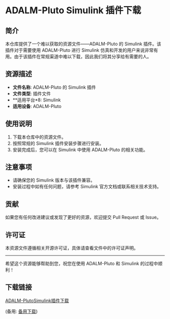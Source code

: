 # ADALM-Pluto Simulink 插件下载

 ## 简介
 本仓库提供了一个难以获取的资源文件——ADALM-Pluto 的 Simulink 插件。该插件对于需要使用 ADALM-Pluto 进行 Simulink 仿真和开发的用户来说非常有用。由于该插件在常规渠道中难以下载，因此我们将其分享给有需要的人。

 ## 资源描述
 - **文件名称**: ADALM-Pluto 的 Simulink 插件
 - **文件类型**: 插件文件
 - **适用平台*8: Simulink
 - **适用设备**: ADALM-Pluto

 ## 使用说明
 1. 下载本仓库中的资源文件。
 2. 按照常规的 Simulink 插件安装步骤进行安装。
 3. 安装完成后，您可以在 Simulink 中使用 ADALM-Pluto 的相关功能。

 ## 注意事项
 - 请确保您的 Simulink 版本与该插件兼容。
 - 安装过程中如有任何问题，请参考 Simulink 官方文档或联系相关技术支持。

 ## 贡献
 如果您有任何改进建议或发现了更好的资源，欢迎提交 Pull Request 或 Issue。

 ## 许可证
 本资源文件遵循相关开源许可证，具体请查看文件中的许可证声明。

 ---

 希望这个资源能够帮助到您，祝您在使用 ADALM-Pluto 和 Simulink 的过程中顺利！

 ## 下载链接
 [ADALM-PlutoSimulink插件下载](https://pan.quark.cn/s/8b311fe865f5) 

 (备用: [备用下载](https://pan.baidu.com/s/1niGy8-17hEyL_aRpNNFUig?pwd=1234))
